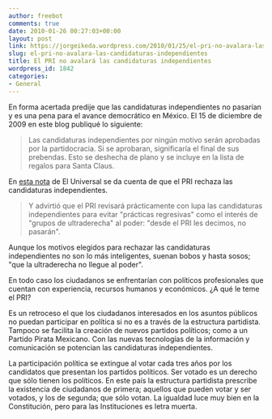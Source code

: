```yaml
---
author: freebot
comments: true
date: 2010-01-26 00:27:03+00:00
layout: post
link: https://jorgeikeda.wordpress.com/2010/01/25/el-pri-no-avalara-las-candidaturas-independientes/
slug: el-pri-no-avalara-las-candidaturas-independientes
title: El PRI no avalará las candidaturas independientes
wordpress_id: 1842
categories:
- General
---
```


En forma acertada predije que las candidaturas independientes no pasarían y es una pena para el avance democrático en México. El 15 de diciembre de 2009 en este blog publiqué lo siguiente:




<blockquote>Las candidaturas independientes por ningún motivo serán aprobadas por la partidocracia. Si se aprobaran, significaría el final de sus prebendas. Esto se deshecha de plano y se incluye en la lista de regalos para Santa Claus.</blockquote>



En [esta nota](http://www.eluniversal.com.mx/notas/654039.html) de El Universal se da cuenta de que el PRI rechaza las candidaturas independientes.




<blockquote>Y advirtió que el PRI revisará prácticamente con lupa las candidaturas independientes para evitar "prácticas regresivas" como el interés de "grupos de ultraderecha" al poder: "desde el PRI les decimos, no pasarán". </blockquote>



Aunque los motivos elegidos para rechazar las candidaturas independientes no son lo más inteligentes, suenan bobos y hasta sosos; "que la ultraderecha no llegue al poder".

En todo caso los ciudadanos se enfrentarían con políticos profesionales que cuentan con experiencia, recursos humanos y económicos. ¿A qué le teme el PRI?

Es un retroceso el que los ciudadanos interesados en los asuntos públicos no puedan participar en política si no es a través de la estructura partidista. Tampoco se facilita la creación de nuevos partidos políticos; como a un Partido Pirata Mexicano. Con las nuevas tecnologías de la información y comunicación se potencian las candidaturas independientes.

La participación política se extingue al votar cada tres años por los candidatos que presentan los partidos políticos. Ser votado es un derecho que sólo tienen los políticos. En este país la estructura partidista prescribe la existencia de ciudadanos de primera; aquellos que pueden votar y ser votados, y los de segunda; que sólo votan. La igualdad luce muy bien en la Constitución, pero para las Instituciones es letra muerta.



